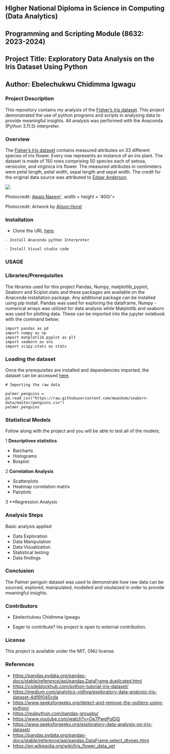 ## HIgher National Diploma in Science in Computing (Data Analytics)
## Programming and Scripting Module (8632: 2023-2024)
## Project Title: Exploratory  Data Analysis on the Iris Dataset Using Python
## Author: Ebelechukwu Chidimma Igwagu




### Project Description

This repository contains my analysis of the [Fisher’s Iris dataset](https://archive.ics.uci.edu/dataset/53/iris).  This project demonstrated the use of python programs and scripts in analysing data to provide meaningful insights. All analysis was performed with the Anaconda (Python 3.11.5) interpreter.

### Overview
The [Fisher’s Iris dataset](https://archive.ics.uci.edu/dataset/53/iris) contains measured attributes on 33 different species of iris flower. Every row represents an instance of an iris plant. The dataset is made of 150 rows comprising 50 species each of setosa, versicolor, and virginica iris flower. The measured attributes in centimeters were petal length, petal width, sepal length and sepal width. The credit for the original data source was attributed to [Edgar Anderson](https://en.wikipedia.org/wiki/Edgar_Anderson).


<div>
<img src = '<div>
<img src = 'https://uk.images.search.yahoo.com/images/view;_ylt=AwrNah4_HEpmbEUDQ9VNBQx.;_ylu=c2VjA3NyBHNsawNpbWcEb2lkA2E4MGEwMDI1ZTdmOTE3ZWI2NjY2OTk5NzdmZjc3OTgwBGdwb3MDMwRpdANiaW5n?back=https%3A%2F%2Fuk.images.search.yahoo.com%2Fsearch%2Fimages%3Fp%3Dthe%2Biris%2Bdataset%26fr%3Dmcafee%26tab%3Dorganic%26ri%3D3&w=1400&h=502&imgurl=www.embedded-robotics.com%2Fwp-content%2Fuploads%2F2022%2F01%2FIris-Dataset-Classification.png&rurl=https%3A%2F%2Fwww.embedded-robotics.com%2Firis-dataset-classification%2F&size=309.3KB&p=the+iris+dataset&oid=a80a0025e7f917eb666699977ff77980&fr2=&fr=mcafee&tt=Iris+Dataset+Classification+Using+3+Machine+Learning+Algos&b=0&ni=200&no=3&ts=&tab=organic&sigr=xNARYprdCeLI&sigb=X.01Pn0Fmz1x&sigi=IUOeD5VBGqEU&sigt=sPgH93UVv7c6&.crumb=K.SUh56FdNo&fr=mcafee', width = height = '400/'>
</div>

Photocredit: [Awais Naeem](https://www.embedded-robotics.com/iris-dataset-classification/)', width = height = '400/'>
</div>

Photocredit: Artwork by [Alison Horst](https://editor.analyticsvidhya.com/uploads/96124penguins.png)




### Installation
- Clone the URL [here](https://github.com/Gtalen/data-analytics.git).

```
- Install Anaconda python Interpreter

- Install Visual studio code

```
### USAGE

### Libraries/Prerequisites


The libraries used for this project Pandas, Numpy, matplotlib_pyplot, Seaborn and Sciplot.stats and these packages are available on the Anaconda installation package. Any additional package can be installed using pip install. Pandas was used for exploring the dataframe, Numpy - numerical arrays was utilized for data analysis while Matplotlib and seaborn was used for plotting data. These can be imported into the jupyter notebook with the command below;

```
import pandas as pd
import numpy as np
import matplotlib.pyplot as plt
import seaborn as sns
import scipy.stats as stats
```

### Loading the dataset

Once the prerequisites are installed and dependencies imported, the dataset can be accessed [here](https://raw.githubusercontent.com/mwaskom/seaborn-data/master/penguins.csv).

```
# Importing the raw data 

palmer_penguins = pd.read_csv("https://raw.githubusercontent.com/mwaskom/seaborn-data/master/penguins.csv")
palmer_penguins

```
### Statistical Models
Follow along with the project and you will be able to test all of the models;

1 **Descriptivee statistics**
- Barcharts
- Histograms 
- Boxplot:

2 **Correlation Analysis**  
-  Scatterplots
- Heatmap correlation matrix
- Pairplots

3 **Regression Analysis

### Analysis Steps 
Basic analysis applied

- Data Exploration
- Data Manipulation
- Data Visualization
- Statistical testing
- Data findings 


 ### Conclusion
The Palmer penguin dataset was used to demonstrate how raw data can be sourced, explored, manipulated, modelled and visulaized in  order to provide meaningful insights. 


### Contributors
- Ebelechukwu Chidimma Igwagu

- Eager to contribute? his project is open to external contribution.

### License
This project is available under the MIT, GNU license.


### References
- https://pandas.pydata.org/pandas-docs/stable/reference/api/pandas.DataFrame.duplicated.html
- https://codeblockhub.com/python-tutorial-iris-dataset/
- https://medium.com/analytics-vidhya/exploratory-data-analysis-iris-dataset-4df6f045cda
- https://www.geeksforgeeks.org/detect-and-remove-the-outliers-using-python/
- https://realpython.com/pandas-groupby/
- https://www.youtube.com/watch?v=Oe7PwgPolDQ
- https://www.geeksforgeeks.org/exploratory-data-analysis-on-iris-dataset/
- https://pandas.pydata.org/pandas-docs/stable/reference/api/pandas.DataFrame.select_dtypes.html
- https://en.wikipedia.org/wiki/Iris_flower_data_set
